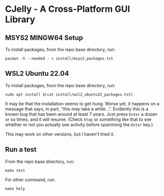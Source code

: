 # CJelly - A Cross-Platform GUI Library

## MSYS2 MINGW64 Setup

To install packages, from the repo base directory, run:

```
pacman -S --needed - < install/msys2_packages.txt
```

## WSL2 Ubuntu 22.04

To install packages, from the repo base directory, run:

```
sudo apt install $(cat install/wsl2_ubuntu22_packages.txt)
```

It may be that the installation seems to get hung.  Worse yet, it happens on a
message that says, in part, "this may take a while...".  Evidently this is a
known bug that has been around at least 7 years.  Just press `Enter` a dozen or
so times, and it will resume.  (Check `htop` or something like that to see
whether or not you actually see activity before spamming the `Enter` key.)

This may work on other versions, but I haven't tried it.

## Run a test

From the repo base directory, run:

```
make test
```

For other command, run:

```
make help
```
